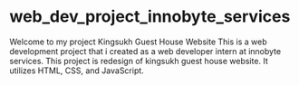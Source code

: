 # web_dev_project_innobyte_services
Welcome to my project Kingsukh Guest House Website
This is a web development project that i created as a web developer intern at innobyte services.
This project is redesign of kingsukh guest house website.
It utilizes HTML, CSS, and JavaScript.
